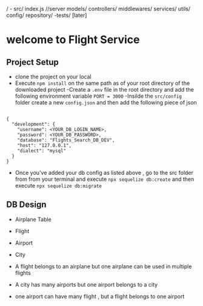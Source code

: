 /
    - src/
        index.js //server
        models/
        controllers/
        middlewares/
        services/
        utils/
        config/
        repository/
    -tests/ [later]

# welcome to Flight Service

## Project Setup
 - clone the project on your local
 - Execute `npm install` on the same path as of your root directory of the downloaded project
 -Create a `.env` file in the root directory and add the following environment variable 
    `PORT = 3000`
-Insilde the `src/config` folder create a new `config.json` and then add the following piece of json

```

{
  "development": {
    "username": <YOUR_DB_LOGIN_NAME>,
    "password": <YOUR_DB_PASSWORD>,
    "database": "Flights_Search_DB_DEV",
    "host": "127.0.0.1",
    "dialect": "mysql"
  }
}

```

- Once you've added your db config as listed above , go to the src folder from from your terminal and execute `npx sequelize db:create`
and then execute 
`npx sequelize db:migrate`


## DB Design
  - Airplane Table
  - Flight
  - Airport
  - City

  - A flight belongs to an airplane but one airplane can be used in multiple flights
  - A city has many airports but one airport belongs to a city
  - one airport can have many flight , but a flight belongs to one airport